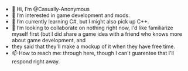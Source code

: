 - 👋 Hi, I’m @Casually-Anonymous
- 👀 I’m interested in game development and mods.
- 🌱 I’m currently learning C#, but I might also pick up C++.
- 💞️ I’m looking to collaborate on nothing right now, I'd like familiarize myself first (but I did share a game idea with a friend who knows more about game development, and
- they said that they'll make a mockup of it when they have free time.
- 📫 How to reach me: through here, though I can't guarentee that I'll respond right away.

<!---
Casually-Anonymous/Casually-Anonymous is a ✨ special ✨ repository because its `README.md` (this file) appears on your GitHub profile.
You can click the Preview link to take a look at your changes.
--->

